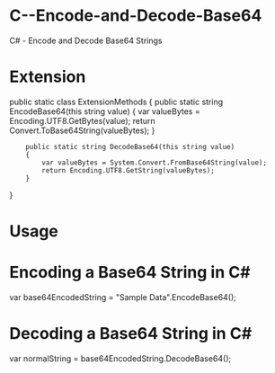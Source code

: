 # C--Encode-and-Decode-Base64
C# - Encode and Decode Base64 Strings

# Extension

public static class ExtensionMethods
{
        public static string EncodeBase64(this string value)
        {
            var valueBytes = Encoding.UTF8.GetBytes(value);
            return Convert.ToBase64String(valueBytes);
        }

        public static string DecodeBase64(this string value)
        {
            var valueBytes = System.Convert.FromBase64String(value);
            return Encoding.UTF8.GetString(valueBytes);
        }
}
  
# Usage
 
# Encoding a Base64 String in C#
var base64EncodedString = "Sample Data".EncodeBase64();

# Decoding a Base64 String in C#
var normalString = base64EncodedString.DecodeBase64();
